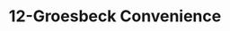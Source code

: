 ---
title: "12-Groesbeck Convenience"
url: /roseville/12-groesbeck-convenience/
shop: convenience
---